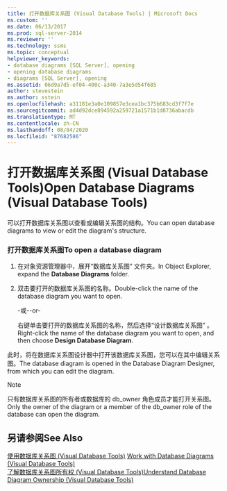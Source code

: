 ```yaml
---
title: 打开数据库关系图 (Visual Database Tools) | Microsoft Docs
ms.custom: ''
ms.date: 06/13/2017
ms.prod: sql-server-2014
ms.reviewer: ''
ms.technology: ssms
ms.topic: conceptual
helpviewer_keywords:
- database diagrams [SQL Server], opening
- opening database diagrams
- diagrams [SQL Server], opening
ms.assetid: 06d9a7d5-ef04-400c-a340-7a3e5d54f685
author: stevestein
ms.author: sstein
ms.openlocfilehash: a31181e3a0e109857e3cea1bc375b683cd3f7f7e
ms.sourcegitcommit: ad4d92dce894592a259721a1571b1d8736abacdb
ms.translationtype: MT
ms.contentlocale: zh-CN
ms.lasthandoff: 08/04/2020
ms.locfileid: "87682586"
---
```

# <a name="open-database-diagrams-visual-database-tools"></a><span data-ttu-id="e9445-102">打开数据库关系图 (Visual Database Tools)</span><span class="sxs-lookup"><span data-stu-id="e9445-102">Open Database Diagrams (Visual Database Tools)</span></span>
  <span data-ttu-id="e9445-103">可以打开数据库关系图以查看或编辑关系图的结构。</span><span class="sxs-lookup"><span data-stu-id="e9445-103">You can open database diagrams to view or edit the diagram's structure.</span></span>  
  
### <a name="to-open-a-database-diagram"></a><span data-ttu-id="e9445-104">打开数据库关系图</span><span class="sxs-lookup"><span data-stu-id="e9445-104">To open a database diagram</span></span>  
  
1.  <span data-ttu-id="e9445-105">在对象资源管理器中，展开“数据库关系图”  文件夹。</span><span class="sxs-lookup"><span data-stu-id="e9445-105">In Object Explorer, expand the **Database Diagrams** folder.</span></span>  
  
2.  <span data-ttu-id="e9445-106">双击要打开的数据库关系图的名称。</span><span class="sxs-lookup"><span data-stu-id="e9445-106">Double-click the name of the database diagram you want to open.</span></span>  
  
     <span data-ttu-id="e9445-107">-或-</span><span class="sxs-lookup"><span data-stu-id="e9445-107">-or-</span></span>  
  
     <span data-ttu-id="e9445-108">右键单击要打开的数据库关系图的名称，然后选择“设计数据库关系图”  。</span><span class="sxs-lookup"><span data-stu-id="e9445-108">Right-click the name of the database diagram you want to open, and then choose **Design Database Diagram**.</span></span>  
  
 <span data-ttu-id="e9445-109">此时，将在数据库关系图设计器中打开该数据库关系图，您可以在其中编辑关系图。</span><span class="sxs-lookup"><span data-stu-id="e9445-109">The database diagram is opened in the Database Diagram Designer, from which you can edit the diagram.</span></span>  
  
> [!NOTE]  
>  <span data-ttu-id="e9445-110">只有数据库关系图的所有者或数据库的 db_owner 角色成员才能打开关系图。</span><span class="sxs-lookup"><span data-stu-id="e9445-110">Only the owner of the diagram or a member of the db_owner role of the database can open the diagram.</span></span>  
  
## <a name="see-also"></a><span data-ttu-id="e9445-111">另请参阅</span><span class="sxs-lookup"><span data-stu-id="e9445-111">See Also</span></span>  
 <span data-ttu-id="e9445-112">[使用数据库关系图 &#40;Visual Database Tools&#41;](visual-database-tools.md) </span><span class="sxs-lookup"><span data-stu-id="e9445-112">[Work with Database Diagrams &#40;Visual Database Tools&#41;](visual-database-tools.md) </span></span>  
 [<span data-ttu-id="e9445-113">了解数据库关系图所有权 (Visual Database Tools)</span><span class="sxs-lookup"><span data-stu-id="e9445-113">Understand Database Diagram Ownership &#40;Visual Database Tools&#41;</span></span>](understand-database-diagram-ownership-visual-database-tools.md)  
  
  
